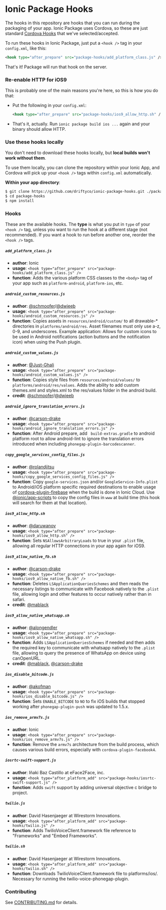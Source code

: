 # Ionic Package Hooks

The hooks in this repository are hooks that you can run during the packaging of
your app. Ionic Package uses Cordova, so these are just standard [Cordova
Hooks](http://cordova.apache.org/docs/en/edge/guide/appdev/hooks/index.html)
that we've selected/accepted.

To run these hooks in Ionic Package, just put a `<hook />` tag in your
`config.xml`, like this:

```xml
<hook type="after_prepare" src="package-hooks/add_platform_class.js" />
```

That's it! Package will run that hook on the server.

### Re-enable HTTP for iOS9

This is probably one of the main reasons you're here, so this is how you do
that:

* Put the following in your `config.xml`:

    ```xml
    <hook type="after_prepare" src="package-hooks/ios9_allow_http.sh" />
    ```
* That's it, actually. Run `ionic package build ios ...` again and your binary
  should allow HTTP.

### Use these hooks locally

You don't need to download these hooks locally, but **local builds won't work
without them**.

To use them locally, you can clone the repository within your Ionic App, and
Cordova will pick up your `<hook />` tags within `config.xml` automatically.

**Within your app directory**:
```bash
$ git clone https://github.com/driftyco/ionic-package-hooks.git ./package-hooks
$ cd package-hooks
$ npm install
```

### Hooks

These are the available hooks. The **type** is what you put in `type` of your
`<hook />` tag, unless you want to run the hook at a different stage (not
recommended). If you want a hook to run before another one, reorder the `<hook
/>` tags.

##### `add_platform_class.js`

* **author**: Ionic
* **usage**: `<hook type="after_prepare" src="package-hooks/add_platform_class.js" />`
* **function**: Adds the various platform CSS classes to the `<body>` tag of
  your app such as `platform-android`, `platform-ios`, etc.

##### `android_custom_resources.js`

* **author**: [@schmoofer](https://github.com/schmoofer)/[@dwieeb](https://github.com/dwieeb)
* **usage**: `<hook type="after_prepare" src="package-hooks/android_custom_resources.js" />`
* **function**: Copies assets in `resources/android/custom/` to all drawable-*
  directories in `platforms/android/res`. Asset filenames must only use a-z,
  0-9, and underscores. Example application: Allows for custom icons to be used
  in Android notifications (action buttons and the notification icon) when
  using the Push plugin.

##### `android_custom_values.js`

* **author**: [@Just-Ghali](https://github.com/Just-Ghali)
* **usage**: `<hook type="after_prepare" src="package-hooks/android_custom_values.js" />`
* **function**: Copies style files from `resources/android/values/` to `platforms/android/res/values`. Adds the ability
  to add custom themes.xml and styles.xml to the res/values folder in the android build.
* **credit**: [@schmoofer](https://github.com/schmoofer)/[@dwieeb](https://github.com/dwieeb)

##### `android_ignore_translation_errors.js`

* **author**: [@carson-drake](https://github.com/carson-drake)
* **usage**: `<hook type="after_prepare" src="package-hooks/android_ignore_translation_errors.js" />`
* **function**: After Android prepare, add ` build-extras.gradle` to android platform root to
  allow android-lint to ignore the translation errors introduced when including `phonegap-plugin-barcodescanner`.

##### `copy_google_services_config_files.js`

* **author**: [@rolandjitsu](https://github.com/rolandjitsu)
* **usage**: `<hook type="after_prepare" src="package-hooks/copy_google_services_config_files.js" />`
* **function**: Copy `google-services.json` and/or `GoogleService-Info.plist` to Android/iOS platform specific required destinations to enable usage of [cordova-plugin-firebase](https://github.com/arnesson/cordova-plugin-firebase) when the build is done in Ionic Cloud. Use [@ionic/app-scripts](https://github.com/driftyco/ionic-app-scripts) to copy the config files in `www` at build time (this hook will search for them at that location).

##### `ios9_allow_http.sh`

* **author**: [@daruwanov](https://github.com/daruwanov)
* **usage**: `<hook type="after_prepare" src="package-hooks/ios9_allow_http.sh" />`
* **function**: Sets `NSAllowsArbitraryLoads` to true in your `.plist` file,
  allowing all regular HTTP connections in your app again for iOS9.

##### `ios9_allow_native_fb.sh`

* **author**: [@carson-drake](https://github.com/carson-drake)
* **usage**: `<hook type="after_prepare" src="package-hooks/ios9_allow_native_fb.sh" />`
* **function**: Deletes `LSApplicationQueriesSchemes` and then reads the necessary
  listings to communicate with Facebook natively to the `.plist` file,
  allowing login and other features to occur natively rather than in safari.
* **credit**: [@mablack](https://github.com/mablack)


##### `ios9_allow_native_whatsapp.sh`

* **author**: [@alongendler](https://github.com/alongendler)
* **usage**: `<hook type="after_prepare" src="package-hooks/ios9_allow_native_whatsapp.sh" />`
* **function**: Adds `LSApplicationQueriesSchemes` if needed and then adds the required
  key to communicate with whatsapp natively to the `.plist` file,
  allowing to query the presence of WhatsApp on device using canOpenURL.
* **credit**: [@mablack](https://github.com/mablack), [@carson-drake](https://github.com/carson-drake)

##### `ios_disable_bitcode.js`

* **author**: [@akofman](https://github.com/akofman)
* **usage**: `<hook type="after_prepare" src="package-hooks/ios_disable_bitcode.js" />`
* **function**: Sets `ENABLE_BITCODE` to `NO` to fix iOS builds that stopped
  working after `phonegap-plugin-push` was updated to 1.5.x.

##### `ios_remove_armv7s.js`

* **author**: Ionic
* **usage**: `<hook type="after_prepare" src="package-hooks/ios_remove_armv7s.js" />`
* **function**: Remove the `armv7s` architecture from the build process, which
  causes various build errors, especially with `cordova-plugin-facebook4`.

##### `iosrtc-swift-support.js`

* **author**: Iñaki Baz Castillo at eFace2Face, inc.
* **usage**: `<hook type="after_platform_add" src="package-hooks/iosrtc-swift-support.js" />`
* **function**: Adds `swift` support by adding universal objective c bridge to project.

##### `twilio.js`

* **author**: David Hasenjaeger at Wirestorm Innovations.
* **usage**: `<hook type="after_platform_add" src="package-hooks/twilio.js" />`
* **function**: Adds TwilioVoiceClient.framework file reference to "Frameworks" and "Embed Frameworks".

##### `twilio.sh`

* **author**: David Hasenjaeger at Wirestorm Innovations.
* **usage**: `<hook type="after_platform_add" src="package-hooks/twilio.sh" />`
* **function**: Downloads TwilioVoiceClient.framework file to platforms/ios/.  Necessary for running the twilio-voice-phonegap-plugin.



### Contributing

See [CONTRIBUTING.md](https://github.com/driftyco/ionic-package-hooks/blob/master/CONTRIBUTING.md) for details.
